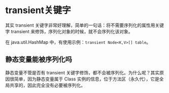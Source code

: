 # transient关键字

其实 transient 关键字非常好理解，简单的一句话：将不需要序列化的属性用关键字 transient 来修饰，序列化对象的时候，就不会序列化该对象。

在 java.util.HashMap 中，有使用示例：`transient Node<K,V>[] table`。

## 静态变量能被序列化吗

静态变量不管是否有 transient 关键字修饰，都不会被序列化。为什么呢？其实原因很简单，因为静态变量属于 Class 实例的信息，位于方法区（永久代），它是全局共享的，因此完全没有必要被序列化。
